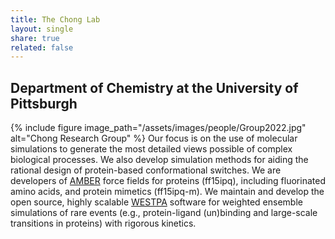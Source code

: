 ```yaml
---
title: The Chong Lab
layout: single
share: true
related: false
---
```

## Department of Chemistry at the University of Pittsburgh


{% include figure image_path="/assets/images/people/Group2022.jpg" alt="Chong Research Group" %}
Our focus is on the use of molecular simulations to generate the most detailed views possible of complex biological processes. We also develop simulation methods for aiding the rational design of protein-based conformational switches. We are developers of [AMBER](https://ambermd.org) force fields for proteins (ff15ipq), including fluorinated amino acids, and protein mimetics (ff15ipq-m). We maintain and develop the open source, highly scalable [WESTPA](https://westpa.github.io/westpa) software for weighted ensemble simulations of rare events (e.g., protein-ligand (un)binding and large-scale transitions in proteins) with rigorous kinetics.
